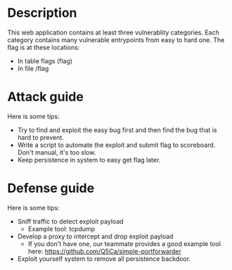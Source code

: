 # Description
This web application contains at least three vulnerablity categories. 
Each category contains many vulnerable entrypoints from easy to hard one.
The flag is at these locations:
- In table flags (flag)
- In  file /flag
  
# Attack guide
Here is some tips:
- Try to find and exploit the easy bug first and then find the bug that is hard to prevent.
- Write a script to automate the exploit and submit flag to scoreboard. Don't manual, it's too slow.
- Keep persistence in system to easy get flag later.

# Defense guide
Here is some tips:
- Sniff traffic to detect exploit payload
  - Example tool: tcpdump
- Develop a proxy to intercept and drop exploit payload
  - If you don't have one, our teammate provides a good example tool here: https://github.com/Q5Ca/simple-portforwarder
- Exploit yourself system to remove all persistence backdoor.


